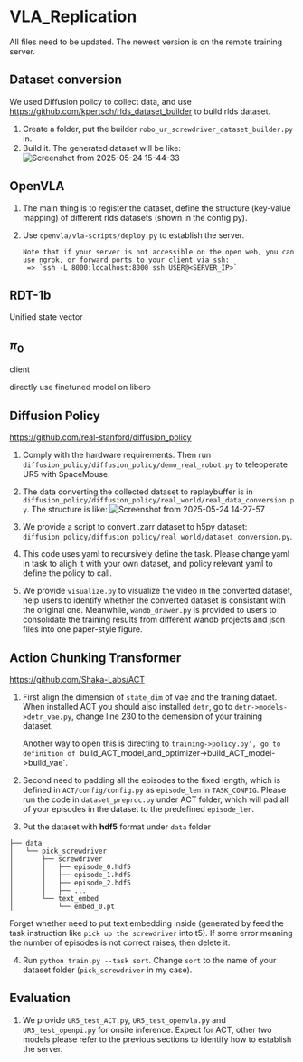# VLA_Replication
All files need to be updated. The newest version is on the remote training server.

## Dataset conversion
We used Diffusion policy to collect data, and use https://github.com/kpertsch/rlds_dataset_builder to build rlds dataset.
1. Create a folder, put the builder `robo_ur_screwdriver_dataset_builder.py` in.
2. Build it.
   The generated dataset will be like:
![Screenshot from 2025-05-24 15-44-33](https://github.com/user-attachments/assets/6bf5574b-680b-42cc-ac5b-a4a6fb6b3841)


## OpenVLA
1. The main thing is to register the dataset, define the structure (key-value mapping) of different rlds datasets (shown in the config.py).

2. Use `openvla/vla-scripts/deploy.py` to establish the server.
   ```
   Note that if your server is not accessible on the open web, you can use ngrok, or forward ports to your client via ssh:
    => `ssh -L 8000:localhost:8000 ssh USER@<SERVER_IP>`
   ```
## RDT-1b
Unified state vector

## $\pi_0$
client

directly use finetuned model on libero

## Diffusion Policy
https://github.com/real-stanford/diffusion_policy

1. Comply with the hardware requirements. Then run `diffusion_policy/diffusion_policy/demo_real_robot.py` to teleoperate UR5 with SpaceMouse.

2. The data converting the collected dataset to replaybuffer is in `diffusion_policy/diffusion_policy/real_world/real_data_conversion.py`. The structure is like:
![Screenshot from 2025-05-24 14-27-57](https://github.com/user-attachments/assets/ad8eedb2-1614-470c-9792-650f9b1aece3)

3. We provide a script to convert .zarr dataset to h5py dataset: `diffusion_policy/diffusion_policy/real_world/dataset_conversion.py`.

4. This code uses yaml to recursively define the task. Please change yaml in task to aligh it with your own dataset, and policy relevant yaml to define the policy to call.

5. We provide `visualize.py` to visualize the video in the converted dataset, help users to identify whether the converted dataset is consistant with the original one. Meanwhile, `wandb_drawer.py` is provided to users to consolidate the training results from different wandb projects and json files into one paper-style figure.
## Action Chunking Transformer
https://github.com/Shaka-Labs/ACT
1. First align the dimension of `state_dim` of vae and the training dataet.
   When installed ACT you should also installed `detr`, go to `detr->models->detr_vae.py`, change line 230 to the demension of your training dataset.

   Another way to open this is directing to `training->policy.py', go to definition of `build_ACT_model_and_optimizer->build_ACT_model->build_vae`.

2. Second need to padding all the episodes to the fixed length, which is defined in `ACT/config/config.py` as `episode_len` in `TASK_CONFIG`. Please run the code in `dataset_preproc.py` under ACT folder, which will pad all of your episodes in the dataset to the predefined `episode_len`.

3. Put the dataset with **hdf5** format under `data` folder
```
├── data
│   └── pick_screwdriver
│       ├── screwdriver
│       │   ├── episode_0.hdf5
│       │   ├── episode_1.hdf5
│       │   ├── episode_2.hdf5
│       │   ├── ...
│       └── text_embed
│           └── embed_0.pt
```
Forget whether need to put text embedding inside (generated by feed the task instruction like `pick up the screwdriver` into t5). If some error meaning the number of episodes is not correct raises, then delete it.

4. Run `python train.py --task sort`. Change `sort` to the name of your dataset folder (`pick_screwdriver` in my case).

## Evaluation
1. We provide `UR5_test_ACT.py`, `UR5_test_openvla.py` and `UR5_test_openpi.py` for onsite inference. Expect for ACT, other two models please refer to the previous sections to identify how to establish the server.

